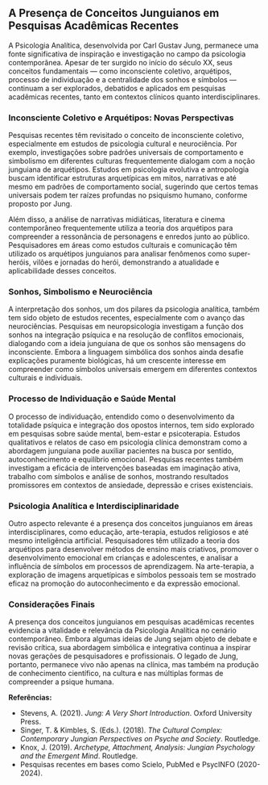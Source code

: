 
## A Presença de Conceitos Junguianos em Pesquisas Acadêmicas Recentes

A Psicologia Analítica, desenvolvida por Carl Gustav Jung, permanece uma fonte significativa de inspiração e investigação no campo da psicologia contemporânea. Apesar de ter surgido no início do século XX, seus conceitos fundamentais — como inconsciente coletivo, arquétipos, processo de individuação e a centralidade dos sonhos e símbolos — continuam a ser explorados, debatidos e aplicados em pesquisas acadêmicas recentes, tanto em contextos clínicos quanto interdisciplinares.

### Inconsciente Coletivo e Arquétipos: Novas Perspectivas

Pesquisas recentes têm revisitado o conceito de inconsciente coletivo, especialmente em estudos de psicologia cultural e neurociência. Por exemplo, investigações sobre padrões universais de comportamento e simbolismo em diferentes culturas frequentemente dialogam com a noção junguiana de arquétipos. Estudos em psicologia evolutiva e antropologia buscam identificar estruturas arquetípicas em mitos, narrativas e até mesmo em padrões de comportamento social, sugerindo que certos temas universais podem ter raízes profundas no psiquismo humano, conforme proposto por Jung.

Além disso, a análise de narrativas midiáticas, literatura e cinema contemporâneo frequentemente utiliza a teoria dos arquétipos para compreender a ressonância de personagens e enredos junto ao público. Pesquisadores em áreas como estudos culturais e comunicação têm utilizado os arquétipos junguianos para analisar fenômenos como super-heróis, vilões e jornadas do herói, demonstrando a atualidade e aplicabilidade desses conceitos.

### Sonhos, Simbolismo e Neurociência

A interpretação dos sonhos, um dos pilares da psicologia analítica, também tem sido objeto de estudos recentes, especialmente com o avanço das neurociências. Pesquisas em neuropsicologia investigam a função dos sonhos na integração psíquica e na resolução de conflitos emocionais, dialogando com a ideia junguiana de que os sonhos são mensagens do inconsciente. Embora a linguagem simbólica dos sonhos ainda desafie explicações puramente biológicas, há um crescente interesse em compreender como símbolos universais emergem em diferentes contextos culturais e individuais.

### Processo de Individuação e Saúde Mental

O processo de individuação, entendido como o desenvolvimento da totalidade psíquica e integração dos opostos internos, tem sido explorado em pesquisas sobre saúde mental, bem-estar e psicoterapia. Estudos qualitativos e relatos de caso em psicologia clínica demonstram como a abordagem junguiana pode auxiliar pacientes na busca por sentido, autoconhecimento e equilíbrio emocional. Pesquisas recentes também investigam a eficácia de intervenções baseadas em imaginação ativa, trabalho com símbolos e análise de sonhos, mostrando resultados promissores em contextos de ansiedade, depressão e crises existenciais.

### Psicologia Analítica e Interdisciplinaridade

Outro aspecto relevante é a presença dos conceitos junguianos em áreas interdisciplinares, como educação, arte-terapia, estudos religiosos e até mesmo inteligência artificial. Pesquisadores têm utilizado a teoria dos arquétipos para desenvolver métodos de ensino mais criativos, promover o desenvolvimento emocional em crianças e adolescentes, e analisar a influência de símbolos em processos de aprendizagem. Na arte-terapia, a exploração de imagens arquetípicas e símbolos pessoais tem se mostrado eficaz na promoção do autoconhecimento e da expressão emocional.

### Considerações Finais

A presença dos conceitos junguianos em pesquisas acadêmicas recentes evidencia a vitalidade e relevância da Psicologia Analítica no cenário contemporâneo. Embora algumas ideias de Jung sejam objeto de debate e revisão crítica, sua abordagem simbólica e integrativa continua a inspirar novas gerações de pesquisadores e profissionais. O legado de Jung, portanto, permanece vivo não apenas na clínica, mas também na produção de conhecimento científico, na cultura e nas múltiplas formas de compreender a psique humana.

**Referências:**

- Stevens, A. (2021). *Jung: A Very Short Introduction*. Oxford University Press.
- Singer, T. & Kimbles, S. (Eds.). (2018). *The Cultural Complex: Contemporary Jungian Perspectives on Psyche and Society*. Routledge.
- Knox, J. (2019). *Archetype, Attachment, Analysis: Jungian Psychology and the Emergent Mind*. Routledge.
- Pesquisas recentes em bases como Scielo, PubMed e PsycINFO (2020-2024).

```
